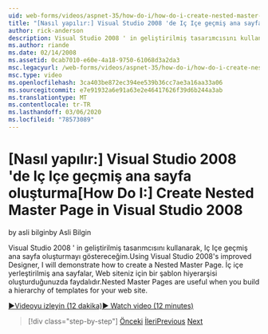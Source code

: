 ```yaml
---
uid: web-forms/videos/aspnet-35/how-do-i/how-do-i-create-nested-master-page-in-visual-studio-2008
title: "[Nasıl yapılır:] Visual Studio 2008 'de Iç Içe geçmiş ana sayfa oluştur | Microsoft Docs"
author: rick-anderson
description: Visual Studio 2008 ' in geliştirilmiş tasarımcısını kullanarak, Iç Içe geçmiş ana sayfa oluşturmayı göstereceğim. İç içe geçmiş ana sayfalar, bir Hierarch oluşturduğunuzda faydalıdır...
ms.author: riande
ms.date: 02/14/2008
ms.assetid: 0cab7010-e60e-4a18-9750-61068d3a2da3
msc.legacyurl: /web-forms/videos/aspnet-35/how-do-i/how-do-i-create-nested-master-page-in-visual-studio-2008
msc.type: video
ms.openlocfilehash: 3ca403be872ec394ee539b36cc7ae3a16aa33a06
ms.sourcegitcommit: e7e91932a6e91a63e2e46417626f39d6b244a3ab
ms.translationtype: MT
ms.contentlocale: tr-TR
ms.lasthandoff: 03/06/2020
ms.locfileid: "78573089"
---
```

# <a name="how-do-i-create-nested-master-page-in-visual-studio-2008"></a><span data-ttu-id="f6e30-104">[Nasıl yapılır:] Visual Studio 2008 'de Iç Içe geçmiş ana sayfa oluşturma</span><span class="sxs-lookup"><span data-stu-id="f6e30-104">[How Do I:] Create Nested Master Page in Visual Studio 2008</span></span>

<span data-ttu-id="f6e30-105">by asli bilgin</span><span class="sxs-lookup"><span data-stu-id="f6e30-105">by Asli Bilgin</span></span>

<span data-ttu-id="f6e30-106">Visual Studio 2008 ' in geliştirilmiş tasarımcısını kullanarak, Iç Içe geçmiş ana sayfa oluşturmayı göstereceğim.</span><span class="sxs-lookup"><span data-stu-id="f6e30-106">Using Visual Studio 2008's improved Designer, I will demonstrate how to create a Nested Master Page.</span></span> <span data-ttu-id="f6e30-107">İç içe yerleştirilmiş ana sayfalar, Web siteniz için bir şablon hiyerarşisi oluşturduğunuzda faydalıdır.</span><span class="sxs-lookup"><span data-stu-id="f6e30-107">Nested Master Pages are useful when you build a hierarchy of templates for your web site.</span></span>

[<span data-ttu-id="f6e30-108">&#9654;Videoyu izleyin (12 dakika)</span><span class="sxs-lookup"><span data-stu-id="f6e30-108">&#9654; Watch video (12 minutes)</span></span>](https://channel9.msdn.com/Blogs/ASP-NET-Site-Videos/how-do-i-create-nested-master-page-in-visual-studio-2008)

> [!div class="step-by-step"]
> <span data-ttu-id="f6e30-109">[Önceki](how-do-i-create-a-master-page-in-visual-studio-2008.md)
> [İleri](how-do-i-cascading-style-sheets-in-visual-studio-2008.md)</span><span class="sxs-lookup"><span data-stu-id="f6e30-109">[Previous](how-do-i-create-a-master-page-in-visual-studio-2008.md)
[Next](how-do-i-cascading-style-sheets-in-visual-studio-2008.md)</span></span>
